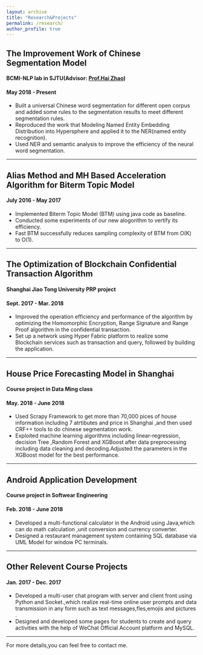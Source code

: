 ```yaml
---
layout: archive
title: "Research&Projects"
permalink: /research/
author_profile: true
---
```



## The Improvement Work of Chinese Segmentation Model
#### BCMI-NLP lab in SJTU(Advisor: [Prof.Hai Zhao](http://bcmi.sjtu.edu.cn/~zhaohai))       
#### May 2018 - Present
* Built a universal Chinese word segmentation for different open corpus and added some rules to the
segmentation results to meet different segmentation rules.
* Reproduced the work that Modeling Named Entity Embedding Distribution into Hypersphere and
applied it to the NER(named entity recognition).
* Used NER and semantic analysis to improve the efficiency of the neural word segmentation.

- - - -    

## Alias Method and MH Based Acceleration Algorithm for Biterm Topic Model
#### July 2016 - May 2017
* Implemented Biterm Topic Model (BTM) using java code as baseline.
* Conducted some experiments of our new alogorithm to vertify its efficiency.
* Fast BTM successfully reduces sampling complexity of BTM from O(K) to O(1).    

- - - -    
## The Optimization of Blockchain Confidential Transaction Algorithm
#### Shanghai Jiao Tong University PRP project    
#### Sept. 2017 - Mar. 2018 
* Improved the operation efficiency and performance of the algorithm by optimizing the Homomorphic
Encryption, Range Signature and Range Proof algorithm in the confidential transaction.
* Set up a network using Hyper Fabric platform to realize some Blockchain services such as transaction
and query, followed by building the application.

- - - -

## House Price Forecasting Model in Shanghai
#### Course project in Data Ming class    
#### May. 2018 - June 2018
* Used Scrapy Framework to get more than 70,000 pices of house information including 7 atrtibutes and
price in Shanghai ,and then used CRF++ tools to do chinese segmentation work.
* Exploited machine learning algorithms including linear-regression, decision Tree ,Random Forest and
XGBoost after data preprocessing including data cleaning and decoding.Adjusted the parameters in
the XGBoost model for the best performance.

- - - -

## Android Application Development
#### Course project in Softwear Engineering    
#### Feb. 2018 - June 2018
* Developed a multi-functional calculator in the Android using Java,which can do math calculation ,unit
conversion and currency converter.
* Designed a restaurant management system containing SQL database via UML Model for window PC
terminals. 

- - - -

## Other Relevent Course Projects
#### Jan. 2017 - Dec. 2017
* Developed a multi-user chat program with server and client front using Python and Socket.,which realize
real-time online user prompts and data transmission in any form such as text messages,fles,emojis and
pictures .
* Designed and developed some pages for students to create and query activities with the help of WeChat
Official Account platform and MySQL.   
- - - -    

For more details,you can feel free to contact me.

